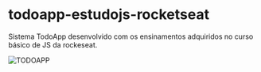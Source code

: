 # todoapp-estudojs-rocketseat

Sistema TodoApp desenvolvido com os ensinamentos adquiridos no curso básico de JS da rockeseat.

![TODOAPP](https://i.ibb.co/VLwnNx6/img-sistema.png)
